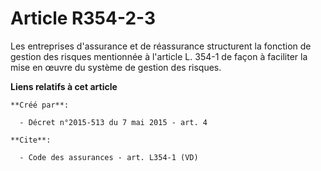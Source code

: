 # Article R354-2-3

Les entreprises d'assurance et de réassurance structurent la fonction de gestion des risques mentionnée à l'article L. 354-1
de façon à faciliter la mise en œuvre du système de gestion des risques.

**Liens relatifs à cet article**

	**Créé par**:

	  - Décret n°2015-513 du 7 mai 2015 - art. 4

	**Cite**:

	  - Code des assurances - art. L354-1 (VD)
